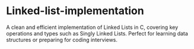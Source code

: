 # Linked-list-implementation
A clean and efficient implementation of Linked Lists in C, covering key operations and types such as Singly Linked Lists. Perfect for learning data structures or preparing for coding interviews.
